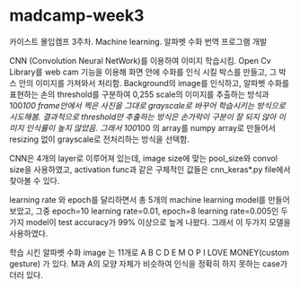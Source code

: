 # madcamp-week3
카이스트 몰입캠프 3주차. Machine learning. 알파벳 수화 번역 프로그램 개발

CNN (Convolution Neural NetWork)를 이용하여 이미지 학습시킴.
Open Cv Library를 web cam 기능을 이용해 화면 안에 수화를 인식 시킬 박스를 만들고, 그 박스 안의 이미지를 가져와서 처리함. Background의 image를 인식하고, 알파벳 수화를 표현하는 손의 threshold를 구분하여 0,255 scale의 이미지를 추출하는 방식과
100*100 frame안에서 찍은 사진을 그대로 grayscale로 바꾸어 학습시키는 방식으로 시도해봄.
결과적으로 threshold만 추출하는 방식은 손가락이 구분이 잘 되지 않아 이미지 인식률이 높지 않았음. 그래서 100*100 의 array를 numpy array로 만들어서 resizing 없이 grayscale로 전처리하는 방식을 선택함.




CNN은 4개의 layer로 이루어져 있는데, image size에 맞는 pool_size와 convol size을 사용하였고, activation func과 같은 구체적인 값들은 
cnn_keras*.py file에서 찾아볼 수 있다. 

learning rate 와 epoch를 달리하면서 총 5개의 machine learning model를 만들어 보았고,
그중 epoch=10 learning rate=0.01, epoch=8 learning rate=0.005인 두가지 model이 test accuracy가 99% 이상으로 높게 나왔다. 그래서 이 두가지 모델을 사용하였다.

학습 시킨 알파벳 수화 image 는 11개로 A B C D E M O P I  LOVE MONEY(custom gesture) 가 있다.
M과 A의 모양 자체가 비슷하여 인식을 정확히 하지 못하는 case가 더러 있다. 
